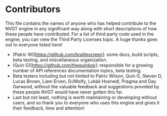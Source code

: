 # Contributors
This file contains the names of anyone who has helped contribute to the NVGT engine in any significant way along with short descriptions of how these people have contributed. For a list of third party code used in the engine, you can view the Third Party Licenses topic. A huge thanks goes out to everyone listed here!

* (Patric W)[https://github.com/braillescreen]: some docs, build scripts, beta testing, and miscellaneous organization.
* (Quin G)[https://github.com/thequinbox]: responsible for a growing number of API references documentation topics, beta testing.
* Beta testers including but not limited to Patric Wilson, Quin G, Steven D, Lucas Brown, Liam Erven, DJWolfy, Lukáš Hosnedl, Pragma and Day Garwood, without the valuable feedback and suggestions provided by these people NVGT would have never gotten this far.
* Last but not least, nothing is worth maintaining or developing without users, and so thank you to everyone who uses this engine and gives it their feedback, time and attention!
